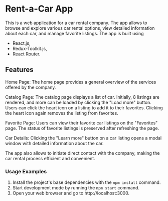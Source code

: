 # Rent-a-Car App

This is a web application for a car rental company. The app allows to browse and explore various car rental options, view detailed information about each car, and manage favorite listings. 
The app is built using 
- React.js, 
- Redux-Toolkit.js, 
- React Router.


## Features

Home Page: The home page provides a general overview of the services offered by the company.

Catalog Page: The catalog page displays a list of car. Initially, 8 listings are rendered, and more can be loaded by clicking the "Load more" button. Users can click the heart icon on a listing to add it to their favorites. Clicking the heart icon again removes the listing from favorites. 

Favorite Page: Users can view their favorite car listings on the "Favorites" page. The status of favorite listings is preserved after refreshing the page.

Car Details: Clicking the "Learn more" button on a car listing opens a modal window with detailed information about the car.

The app also allows to initiate direct contact with the company, making the car rental process efficient and convenient. 


### Usage Examples
1. Install the project's base dependencies with the `npm install` command.
2. Start development mode by running the `npm start` command.
3. Open your web browser and go to http://localhost:3000.

